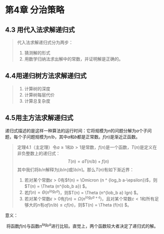# 第4章 分治策略

## 4.3 用代入法求解递归式

> 代入法求解递归式分为两步：
>
> 1. 猜测解的形式
> 2. 用数学归纳法求出解中的常数，并证明解是正确的。		

## 4.4用递归树方法求解递归式

> 1. 计算树的深度
> 2. 计算树每层代价
> 3. 计算总复杂度

## 4.5用主方法求解递归式

递归式描述的是这样一种算法的运行时间：它将规模为$n$的问题分解为$a$个子问题，每个子问题规模为$n/b$，其中$a$和$b$都是正常数。$f(n)$是渐近正函数。

> 定理4.1（主定理）令$a\ge1$和$b\gt1$是常数，$f(n)$是一个函数，$T(n)$是定义在非负整数上的递归式：
> $$
> T(n) = aT(n/b) + f(n)
> $$
> 其中我们将$b/n$解释为$\lfloor b/n \rfloor$或$\lceil b/n \rceil$。那么$T(n)$有如下渐近界：
>
> 1. 若对某个常数$\epsilon \gt 0$有$f(n) = \Omicron (n ^ {log_b a-\epsilon})$，则$T(n) = \Theta (n^{lob_b a}) $。
> 2. 若$f(n) = \Theta (n ^ {log_b a})$，则$T(n) = \Theta (n^{lob_b a} lgn) $。
> 3. 若对某个常数$\epsilon \gt 0$有$f(n) = \Omega (n ^ {log_b a+\epsilon})$，且对某个常数$c \lt 1$和所有足够大的$n$有$af(n/b) \le cf(n)$，则$T(n) = \Theta (f(n)) $。

意义：

​		将函数$f(n)$与函数$n^ {lag_b a}$进行比较。直觉上，两个函数较大者决定了递归式的解。

